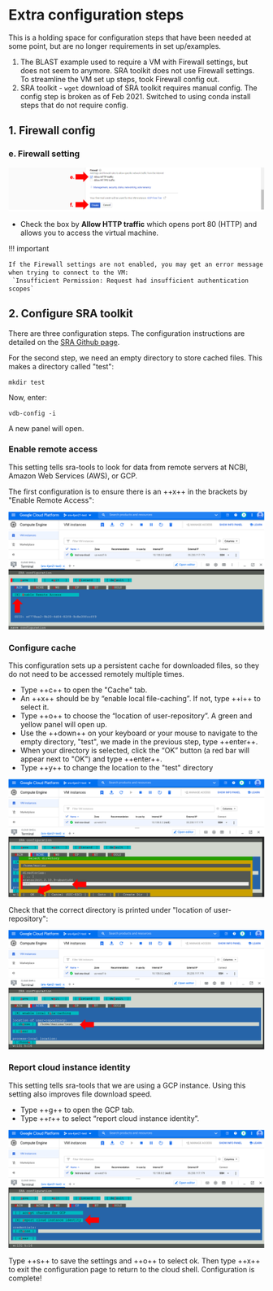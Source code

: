 # Extra configuration steps

This is a holding space for configuration steps that have been needed at some point, but are no longer requirements in set up/examples.

1. The BLAST example used to require a VM with Firewall settings, but does not seem to anymore. SRA toolkit does not use Firewall settings. To streamline the VM set up steps, took Firewall config out.
2. SRA toolkit - `wget` download of SRA toolkit requires manual config. The config step is broken as of Feb 2021. Switched to using conda install steps that do not require config.

## 1. Firewall config
### e. Firewall setting

![](./gcp_images/gcp_vmconfig4.png "VM configure firewall")

- Check the box by **Allow HTTP traffic** which opens port 80 (HTTP) and allows you to access the virtual machine.

!!! important

    If the Firewall settings are not enabled, you may get an error message when trying to connect to the VM:
     `Insufficient Permission: Request had insufficient authentication scopes`


## 2. Configure SRA toolkit

There are three configuration steps. The configuration instructions are detailed on the [SRA Github page](https://github.com/ncbi/sra-tools/wiki/03.-Quick-Toolkit-Configuration).

For the second step, we need an empty directory to store cached files. This makes a directory called "test":

```
mkdir test
```

Now, enter:

```
vdb-config -i
```

A new panel will open.

### Enable remote access

This setting tells sra-tools to look for data from remote servers at NCBI, Amazon Web Services (AWS), or GCP.

The first configuration is to ensure there is an ++x++ in the brackets by "Enable Remote Access":

![](./gcp_images/sra_config1.png "SRA configure remote access")

### Configure cache

This configuration sets up a persistent cache for downloaded files, so they do not need to be accessed remotely multiple times.

- Type ++c++ to open the "Cache" tab.
- An ++x++ should be by “enable local file-caching”. If not, type ++i++ to select it.
- Type ++o++ to choose the “location of user-repository”. A green and yellow panel will open up.
- Use the ++down++ on your keyboard or your mouse to navigate to the empty directory, "test", we made in the previous step, type ++enter++.
- When your directory is selected, click the “OK” button (a red bar will appear next to "OK") and type ++enter++.
- Type ++y++ to change the location to the "test" directory

![](./gcp_images/sra_config2.png "SRA configure cache")

Check that the correct directory is printed under "location of user-repository":

![](./gcp_images/sra_config3.png "SRA configure cache complete")

### Report cloud instance identity

This setting tells sra-tools that we are using a GCP instance. Using this setting also improves file download speed.

- Type ++g++ to open the GCP tab.
- Type ++r++ to select “report cloud instance identity”.

![](./gcp_images/sra_config4.png "SRA configure cloud instance")

Type ++s++ to save the settings and ++o++ to select ok. Then type ++x++ to exit the configuration page to return to the cloud shell. Configuration is complete!
